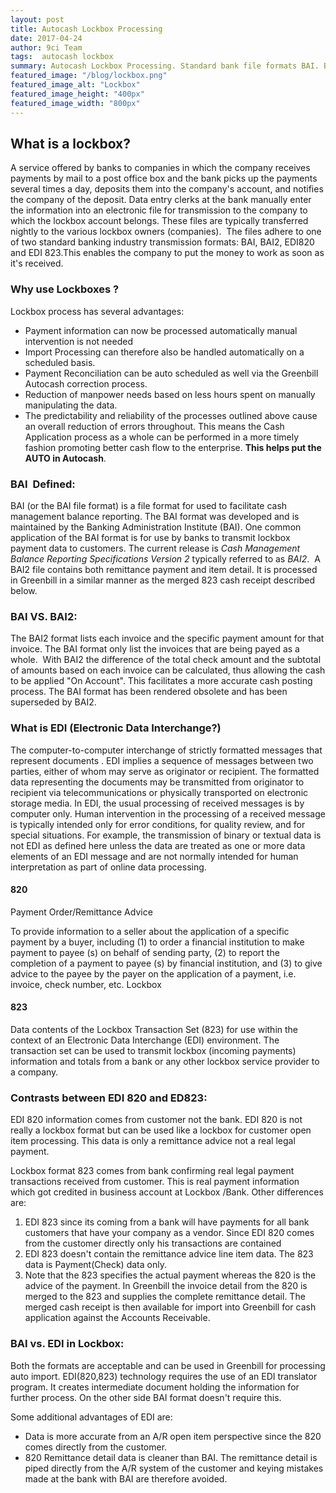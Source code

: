 ```yaml
---
layout: post
title: Autocash Lockbox Processing
date: 2017-04-24
author: 9ci Team
tags:  autocash lockbox
summary: Autocash Lockbox Processing. Standard bank file formats BAI. BAI2, difference between EDI820 and EDI823
featured_image: "/blog/lockbox.png"
featured_image_alt: "Lockbox"
featured_image_height: "400px"
featured_image_width: "800px"
---
```

## What is a lockbox?

A service offered by banks to companies in which the company receives payments by mail to a post office box and the bank picks up the payments several times a day, deposits them into the company's account, and notifies the company of the deposit. Data entry clerks at the bank manually enter the information into an electronic file for transmission to the company to which the lockbox account belongs. These files are typically transferred nightly to the various lockbox owners (companies).  The files adhere to one of two standard banking industry transmission formats: BAI, BAI2, EDI820 and EDI 823.This enables the company to put the money to work as soon as it's received.

### Why use Lockboxes ?

Lockbox process has several advantages:

- Payment information can now be processed automatically manual intervention is not needed
- Import Processing can therefore also be handled automatically on a scheduled basis.
- Payment Reconciliation can be auto scheduled as well via the Greenbill Autocash correction process.
- Reduction of manpower needs based on less hours spent on manually manipulating the data.
- The predictability and reliability of the processes outlined above cause an overall reduction of errors throughout. This means the Cash Application process as a whole can be performed in a more timely fashion promoting better cash flow to the enterprise. __This helps put the AUTO in Autocash__.


### BAI  Defined:

BAI (or the BAI file format) is a file format for used to facilitate cash management balance reporting. The BAI format was developed and is maintained by the Banking Administration Institute (BAI). One common application of the BAI format is for use by banks to transmit lockbox payment data to customers. The current release is _Cash Management Balance Reporting Specifications Version 2_ typically referred to as _BAI2_.  A BAI2 file contains both remittance payment and item detail. It is processed in Greenbill in a similar manner as the merged 823 cash receipt described below.

### BAI VS. BAI2:

The BAI2 format lists each invoice and the specific payment amount for that invoice. The BAI format only list the invoices that are being payed as a whole.  With BAI2 the difference of the total check amount and the subtotal of amounts based on each invoice can be calculated, thus allowing the cash to be applied "On Account". This facilitates a more accurate cash posting process. The BAI format has been rendered obsolete and has been superseded by BAI2.

### What is EDI (Electronic Data Interchange?)

The computer-to-computer interchange of strictly formatted messages that represent documents . EDI implies a sequence of messages between two parties, either of whom may serve as originator or recipient. The formatted data representing the documents may be transmitted from originator to recipient via telecommunications or physically transported on electronic storage media. In EDI, the usual processing of received messages is by computer only. Human intervention in the processing of a received message is typically intended only for error conditions, for quality review, and for special situations. For example, the transmission of binary or textual data is not EDI as defined here unless the data are treated as one or more data elements of an EDI message and are not normally intended for human interpretation as part of online data processing.

#### 820

Payment Order/Remittance Advice

To provide information to a seller about the application of a specific payment by a buyer, including (1) to order a financial institution to make payment to payee (s) on behalf of sending party, (2) to report the completion of a payment to payee (s) by financial institution, and (3) to give advice to the payee by the payer on the application of a payment, i.e. invoice, check number, etc. Lockbox

#### 823

Data contents of the Lockbox Transaction Set (823) for use within the context of an Electronic Data Interchange (EDI) environment. The transaction set can be used to transmit lockbox (incoming payments) information and totals from a bank or any other lockbox service provider to a company.

### Contrasts between EDI 820 and ED823:

EDI 820 information comes from customer not the bank. EDI 820 is not really a lockbox format but can be used like a lockbox for customer open item processing. This data is only a remittance advice not a real legal payment.

Lockbox format 823 comes from bank confirming real legal payment transactions received from customer. This is real payment information which got credited in business account at Lockbox /Bank. Other differences are:

1. EDI 823 since its coming from a bank will have payments for all bank customers that have your company as a vendor. Since EDI 820 comes from the customer directly only his transactions are contained
2. EDI 823 doesn't contain the remittance advice line item data. The 823 data is Payment(Check) data only.
3. Note that the 823 specifies the actual payment whereas the 820 is the advice of the payment. In Greenbill the invoice detail from the 820 is merged to the 823 and supplies the complete remittance detail. The merged cash receipt is then available for import into Greenbill for cash application against the Accounts Receivable.

### BAI vs. EDI in Lockbox:

Both the formats are acceptable and can be used in Greenbill for processing auto import. EDI(820,823) technology requires the use of an EDI translator program. It creates intermediate document holding the information for further process. On the other side BAI format doesn't require this.

Some additional advantages of EDI are:

- Data is more accurate from an A/R open item perspective since the 820 comes directly from the customer.
- 820 Remittance detail data is cleaner than BAI. The remittance detail is piped directly from the A/R system of the customer and keying mistakes made at the bank with BAI are therefore avoided.
